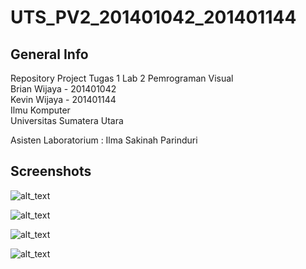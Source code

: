 # UTS_PV2_201401042_201401144

## General Info
Repository Project Tugas 1 Lab 2 Pemrograman Visual  
Brian Wijaya - 201401042  
Kevin Wijaya - 201401144  
Ilmu Komputer  
Universitas Sumatera Utara  

Asisten Laboratorium : Ilma Sakinah Parinduri  

## Screenshots
![alt_text](https://github.com/briannzw/UTS_PV2_201401042_201401144/blob/master/Screenshots/Screenshot_1.png "Screenshot Menu Utama")

![alt_text](https://github.com/briannzw/UTS_PV2_201401042_201401144/blob/master/Screenshots/Screenshot_2.png "Screenshot Tab Transaksi")

![alt_text](https://github.com/briannzw/UTS_PV2_201401042_201401144/blob/master/Screenshots/Screenshot_3.png "Screenshot Tab Aksi")

![alt_text](https://github.com/briannzw/UTS_PV2_201401042_201401144/blob/master/Screenshots/Screenshot_4.png "Screenshot Pesan")
